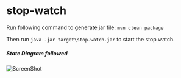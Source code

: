 # stop-watch

Run following command to generate jar file:
``
mvn clean package
``

Then run ``java -jar target\stop-watch.jar`` to start the stop watch.

##### State Diagram followed
![ScreenShot](https://raw.github.com/faiza-aslam/stop-watch/master/src/main/resources/images/state-machine.PNG)